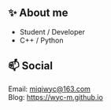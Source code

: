## ✨ About me

* Student / Developer   
* C++ / Python

## 📫 Social

Email: miqiwyc@163.com  
Blog: https://wyc-m.github.io
